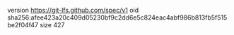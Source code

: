 version https://git-lfs.github.com/spec/v1
oid sha256:afee423a20c409d05230bf9c2dd6e5c824eac4abf986b813fb5f515be2f04f47
size 427
